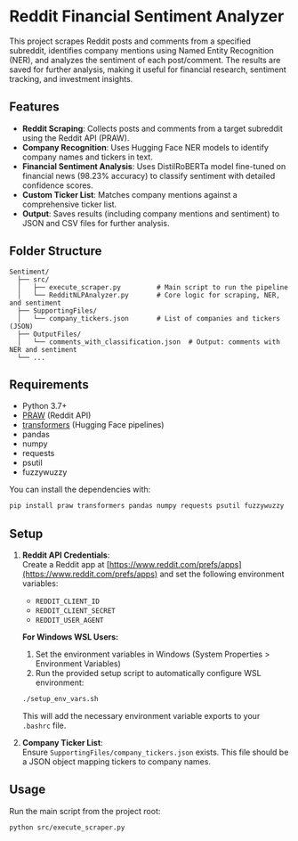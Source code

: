 # Reddit Financial Sentiment Analyzer

This project scrapes Reddit posts and comments from a specified subreddit, identifies company mentions using Named Entity Recognition (NER), and analyzes the sentiment of each post/comment. The results are saved for further analysis, making it useful for financial research, sentiment tracking, and investment insights.

## Features

- **Reddit Scraping**: Collects posts and comments from a target subreddit using the Reddit API (PRAW).
- **Company Recognition**: Uses Hugging Face NER models to identify company names and tickers in text.
- **Financial Sentiment Analysis**: Uses DistilRoBERTa model fine-tuned on financial news (98.23% accuracy) to classify sentiment with detailed confidence scores.
- **Custom Ticker List**: Matches company mentions against a comprehensive ticker list.
- **Output**: Saves results (including company mentions and sentiment) to JSON and CSV files for further analysis.

## Folder Structure

```
Sentiment/
  ├── src/
  │   ├── execute_scraper.py         # Main script to run the pipeline
  │   └── RedditNLPAnalyzer.py       # Core logic for scraping, NER, and sentiment
  ├── SupportingFiles/
  │   └── company_tickers.json       # List of companies and tickers (JSON)
  ├── OutputFiles/
  │   └── comments_with_classification.json  # Output: comments with NER and sentiment
  └── ...
```

## Requirements

- Python 3.7+
- [PRAW](https://praw.readthedocs.io/) (Reddit API)
- [transformers](https://huggingface.co/transformers/) (Hugging Face pipelines)
- pandas
- numpy
- requests
- psutil
- fuzzywuzzy

You can install the dependencies with:

```bash
pip install praw transformers pandas numpy requests psutil fuzzywuzzy
```

## Setup

1. **Reddit API Credentials**:  
   Create a Reddit app at [https://www.reddit.com/prefs/apps](https://www.reddit.com/prefs/apps) and set the following environment variables:
   - `REDDIT_CLIENT_ID`
   - `REDDIT_CLIENT_SECRET`
   - `REDDIT_USER_AGENT`

   **For Windows WSL Users:**
   1. Set the environment variables in Windows (System Properties > Environment Variables)
   2. Run the provided setup script to automatically configure WSL environment:
   ```bash
   ./setup_env_vars.sh
   ```
   This will add the necessary environment variable exports to your `.bashrc` file.

2. **Company Ticker List**:  
   Ensure `SupportingFiles/company_tickers.json` exists. This file should be a JSON object mapping tickers to company names.

## Usage

Run the main script from the project root:

```bash
python src/execute_scraper.py
```